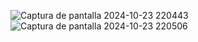 ![Captura de pantalla 2024-10-23 220443](https://github.com/user-attachments/assets/312ae2db-5168-4ddb-877d-fecb458bc5a5)
![Captura de pantalla 2024-10-23 220506](https://github.com/user-attachments/assets/990f6b45-f0a7-4349-be6f-dd0e5e4e9caa)
